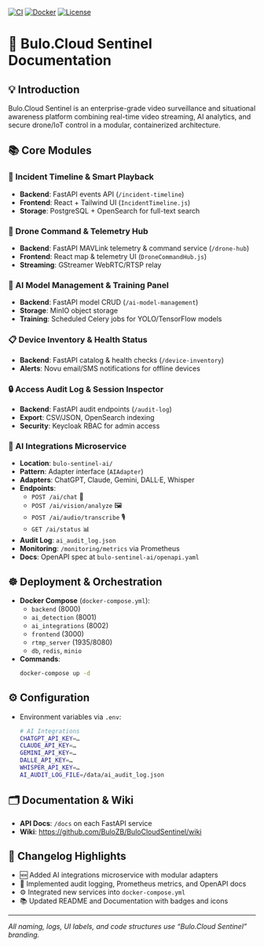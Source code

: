 [![CI](https://github.com/BuloZB/BuloCloudSentinel/actions/workflows/ci.yml/badge.svg)](https://github.com/BuloZB/BuloCloudSentinel/actions/workflows/ci.yml) [![Docker](https://img.shields.io/docker/cloud/build/bulozbd/bulo-cloud-sentinel)](https://hub.docker.com/r/bulozbd/bulo-cloud-sentinel) [![License](https://img.shields.io/github/license/BuloZB/BuloCloudSentinel)]()

# 📖 Bulo.Cloud Sentinel Documentation

## 💡 Introduction
Bulo.Cloud Sentinel is an enterprise-grade video surveillance and situational awareness platform combining real-time video streaming, AI analytics, and secure drone/IoT control in a modular, containerized architecture.

## 📚 Core Modules

### 🎥 Incident Timeline & Smart Playback
- **Backend**: FastAPI events API (`/incident-timeline`)
- **Frontend**: React + Tailwind UI (`IncidentTimeline.js`)
- **Storage**: PostgreSQL + OpenSearch for full-text search

### 🚁 Drone Command & Telemetry Hub
- **Backend**: FastAPI MAVLink telemetry & command service (`/drone-hub`)
- **Frontend**: React map & telemetry UI (`DroneCommandHub.js`)
- **Streaming**: GStreamer WebRTC/RTSP relay

### 🤖 AI Model Management & Training Panel
- **Backend**: FastAPI model CRUD (`/ai-model-management`)
- **Storage**: MinIO object storage
- **Training**: Scheduled Celery jobs for YOLO/TensorFlow models

### 📋 Device Inventory & Health Status
- **Backend**: FastAPI catalog & health checks (`/device-inventory`)
- **Alerts**: Novu email/SMS notifications for offline devices

### 🔒 Access Audit Log & Session Inspector
- **Backend**: FastAPI audit endpoints (`/audit-log`)
- **Export**: CSV/JSON, OpenSearch indexing
- **Security**: Keycloak RBAC for admin access

### 🧠 AI Integrations Microservice
- **Location**: `bulo-sentinel-ai/`
- **Pattern**: Adapter interface (`AIAdapter`)
- **Adapters**: ChatGPT, Claude, Gemini, DALL·E, Whisper
- **Endpoints**:
  - `POST /ai/chat` 💬
  - `POST /ai/vision/analyze` 🖼️
  - `POST /ai/audio/transcribe` 🎙️
  - `GET /ai/status` 📊
- **Audit Log**: `ai_audit_log.json`
- **Monitoring**: `/monitoring/metrics` via Prometheus
- **Docs**: OpenAPI spec at `bulo-sentinel-ai/openapi.yaml`

## ☸️ Deployment & Orchestration
- **Docker Compose** (`docker-compose.yml`):
  - `backend` (8000)  
  - `ai_detection` (8001)  
  - `ai_integrations` (8002)  
  - `frontend` (3000)  
  - `rtmp_server` (1935/8080)  
  - `db`, `redis`, `minio`  
- **Commands**:
  ```bash
  docker-compose up -d
  ```

## ⚙️ Configuration
- Environment variables via `.env`:
  ```bash
  # AI Integrations
  CHATGPT_API_KEY=…
  CLAUDE_API_KEY=…
  GEMINI_API_KEY=…
  DALLE_API_KEY=…
  WHISPER_API_KEY=…
  AI_AUDIT_LOG_FILE=/data/ai_audit_log.json
  ```

## 🗂️ Documentation & Wiki
- **API Docs**: `/docs` on each FastAPI service  
- **Wiki**: https://github.com/BuloZB/BuloCloudSentinel/wiki

## 📅 Changelog Highlights
- 🆕 Added AI integrations microservice with modular adapters  
- 🔄 Implemented audit logging, Prometheus metrics, and OpenAPI docs  
- ⚙️ Integrated new services into `docker-compose.yml`  
- 📚 Updated README and Documentation with badges and icons

---
_All naming, logs, UI labels, and code structures use “Bulo.Cloud Sentinel” branding._
